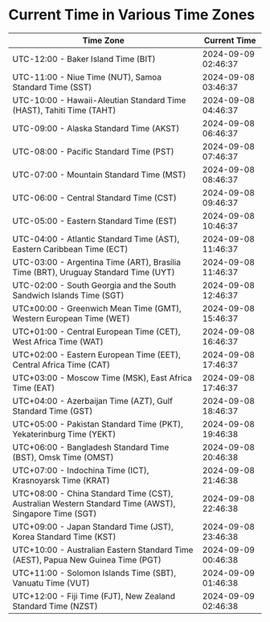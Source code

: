 # Current Time in Various Time Zones

| Time Zone | Current Time |
|-----------|--------------|
| UTC-12:00 - Baker Island Time (BIT) | 2024-09-09 02:46:37 |
| UTC-11:00 - Niue Time (NUT), Samoa Standard Time (SST) | 2024-09-08 03:46:37 |
| UTC-10:00 - Hawaii-Aleutian Standard Time (HAST), Tahiti Time (TAHT) | 2024-09-08 04:46:37 |
| UTC-09:00 - Alaska Standard Time (AKST) | 2024-09-08 06:46:37 |
| UTC-08:00 - Pacific Standard Time (PST) | 2024-09-08 07:46:37 |
| UTC-07:00 - Mountain Standard Time (MST) | 2024-09-08 08:46:37 |
| UTC-06:00 - Central Standard Time (CST) | 2024-09-08 09:46:37 |
| UTC-05:00 - Eastern Standard Time (EST) | 2024-09-08 10:46:37 |
| UTC-04:00 - Atlantic Standard Time (AST), Eastern Caribbean Time (ECT) | 2024-09-08 11:46:37 |
| UTC-03:00 - Argentina Time (ART), Brasília Time (BRT), Uruguay Standard Time (UYT) | 2024-09-08 11:46:37 |
| UTC-02:00 - South Georgia and the South Sandwich Islands Time (SGT) | 2024-09-08 12:46:37 |
| UTC±00:00 - Greenwich Mean Time (GMT), Western European Time (WET) | 2024-09-08 15:46:37 |
| UTC+01:00 - Central European Time (CET), West Africa Time (WAT) | 2024-09-08 16:46:37 |
| UTC+02:00 - Eastern European Time (EET), Central Africa Time (CAT) | 2024-09-08 17:46:37 |
| UTC+03:00 - Moscow Time (MSK), East Africa Time (EAT) | 2024-09-08 17:46:37 |
| UTC+04:00 - Azerbaijan Time (AZT), Gulf Standard Time (GST) | 2024-09-08 18:46:37 |
| UTC+05:00 - Pakistan Standard Time (PKT), Yekaterinburg Time (YEKT) | 2024-09-08 19:46:38 |
| UTC+06:00 - Bangladesh Standard Time (BST), Omsk Time (OMST) | 2024-09-08 20:46:38 |
| UTC+07:00 - Indochina Time (ICT), Krasnoyarsk Time (KRAT) | 2024-09-08 21:46:38 |
| UTC+08:00 - China Standard Time (CST), Australian Western Standard Time (AWST), Singapore Time (SGT) | 2024-09-08 22:46:38 |
| UTC+09:00 - Japan Standard Time (JST), Korea Standard Time (KST) | 2024-09-08 23:46:38 |
| UTC+10:00 - Australian Eastern Standard Time (AEST), Papua New Guinea Time (PGT) | 2024-09-09 00:46:38 |
| UTC+11:00 - Solomon Islands Time (SBT), Vanuatu Time (VUT) | 2024-09-09 01:46:38 |
| UTC+12:00 - Fiji Time (FJT), New Zealand Standard Time (NZST) | 2024-09-09 02:46:38 |
